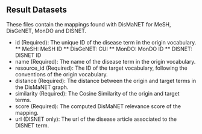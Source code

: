 ## Result Datasets

These files contain the mappings found with DisMaNET for MeSH, DisGeNET, MonDO and DISNET. 

* id (Required): The unique ID of the disease term in the origin vocabulary.
** MeSH: MeSH ID
** DisGeNET: CUI
** MonDO: MonDO ID
** DISNET: DISNET ID
* name (Required): The name of the disease term in the origin vocabulary.
* resource_id (Required): The ID of the target vocabulary, following the conventions of the origin vocabulary.
* distance (Required): The distance between the origin and target terms in the DisMaNET graph.
* similarity (Required): The Cosine Similarity of the origin and target terms.
* score (Required): The computed DisMaNET relevance score of the mapping.
* url (DISNET only): The url of the disease article associated to the DISNET term.

